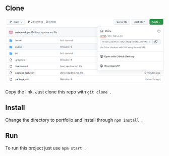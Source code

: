 ## Clone

![](image/clone.png)

Copy the link.
Just clone this repo with `git clone `.

## Install

Change the directory to portfolio and
install through `npm install `.

## Run

To run this project just use `npm start `.
